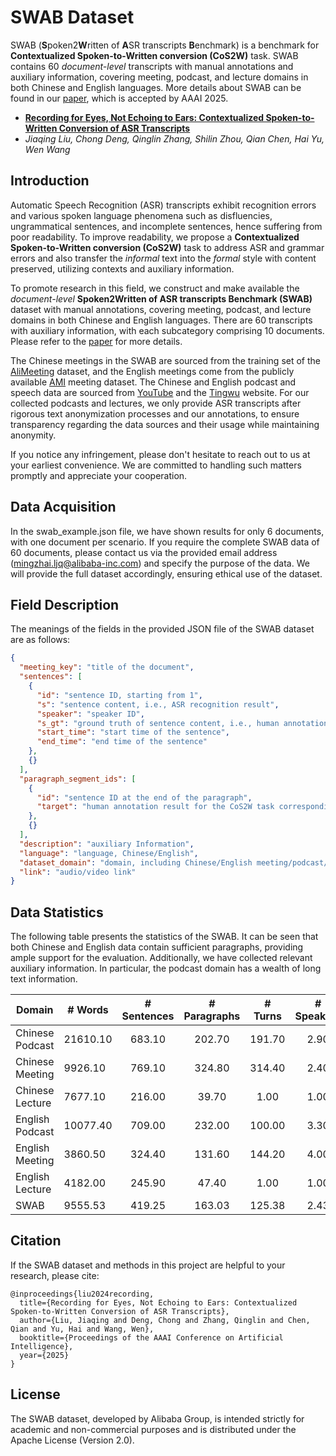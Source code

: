 # SWAB Dataset

SWAB (**S**poken2**W**ritten of **A**SR transcripts **B**enchmark) is a benchmark for **Contextualized Spoken-to-Written conversion (CoS2W)** task. SWAB contains 60 *document-level* transcripts with manual annotations and auxiliary information, covering meeting, podcast, and lecture domains in both Chinese and English languages. More details about SWAB can be found in our [paper](https://arxiv.org/abs/2408.09688), which is accepted by AAAI 2025.

- [**Recording for Eyes, Not Echoing to Ears: Contextualized Spoken-to-Written Conversion of ASR Transcripts**](https://arxiv.org/abs/2408.09688)
- *Jiaqing Liu, Chong Deng, Qinglin Zhang, Shilin Zhou, Qian Chen, Hai Yu, Wen Wang*

## Introduction

Automatic Speech Recognition (ASR) transcripts exhibit recognition errors and various spoken language phenomena such as disfluencies, ungrammatical sentences, and incomplete sentences, hence suffering from poor readability. To improve readability, we propose a **Contextualized Spoken-to-Written conversion (CoS2W)** task to address ASR and grammar errors and also transfer the *informal* text into the *formal* style with content preserved, utilizing contexts and auxiliary information.

To promote research in this field, we construct and make available the *document-level* **Spoken2Written of ASR transcripts Benchmark (SWAB)** dataset with manual annotations, covering meeting, podcast, and lecture domains in both Chinese and English languages.
There are 60 transcripts with auxiliary information, with each subcategory comprising 10 documents. 
Please refer to the [paper](https://arxiv.org/abs/2408.09688) for more details.

The Chinese meetings in the SWAB are sourced from the training set of the [AliMeeting](https://www.modelscope.cn/datasets/modelscope/AliMeeting/files) dataset, 
and the English meetings come from the publicly available [AMI](https://groups.inf.ed.ac.uk/ami/corpus/) meeting dataset. 
The Chinese and English podcast and speech data are sourced from [YouTube](https://www.youtube.com/) and the [Tingwu](https://tingwu.aliyun.com/discover) website. 
For our collected podcasts and lectures, we only provide ASR transcripts after rigorous text anonymization processes and our annotations, to ensure transparency regarding the data sources and their usage while maintaining anonymity.

If you notice any infringement, please don't hesitate to reach out to us at your earliest convenience. We are committed to handling such matters promptly and appreciate your cooperation.

## Data Acquisition

In the swab_example.json file, we have shown results for only 6 documents, with one document per scenario. 
If you require the complete SWAB data of 60 documents, please contact us via the provided email address (mingzhai.ljq@alibaba-inc.com)
and specify the purpose of the data. We will provide the full dataset accordingly, ensuring ethical use of the dataset.


## Field Description

The meanings of the fields in the provided JSON file of the SWAB dataset are as follows:

```json
{
  "meeting_key": "title of the document",
  "sentences": [
    {
      "id": "sentence ID, starting from 1",
      "s": "sentence content, i.e., ASR recognition result",
      "speaker": "speaker ID",
      "s_gt": "ground truth of sentence content, i.e., human annotation result with manual ASR error corrections",
      "start_time": "start time of the sentence",
      "end_time": "end time of the sentence"
    },
    {}
  ],
  "paragraph_segment_ids": [
    {
      "id": "sentence ID at the end of the paragraph",
      "target": "human annotation result for the CoS2W task corresponding to the paragraph"
    },
    {}
  ],
  "description": "auxiliary Information",
  "language": "language, Chinese/English",
  "dataset_domain": "domain, including Chinese/English meeting/podcast/lecture",
  "link": "audio/video link"
}
```

## Data Statistics

The following table presents the statistics of the SWAB. 
It can be seen that both Chinese and English data contain sufficient paragraphs, providing ample support for the evaluation. 
Additionally, we have collected relevant auxiliary information. In particular, the podcast domain has a wealth of long text information.

| Domain          | # Words  | # Sentences | # Paragraphs | # Turns | # Speakers | # Auxiliary |
|-----------------|----------|:-----------:|:------------:|:-------:|:----------:|:-----------:|
| Chinese Podcast | 21610.10 |   683.10    |    202.70    | 191.70  |    2.90    |   2051.30   |
| Chinese Meeting | 9926.10  |   769.10    |    324.80    | 314.40  |    2.40    |   135.70    |
| Chinese Lecture | 7677.10  |   216.00    |    39.70     |  1.00   |    1.00    |    73.90    |
| English Podcast | 10077.40 |   709.00    |    232.00    | 100.00  |    3.30    |   192.70    |
| English Meeting | 3860.50  |   324.40    |    131.60    | 144.20  |    4.00    |   212.60    |
| English Lecture | 4182.00  |   245.90    |    47.40     |  1.00   |    1.00    |    91.00    |
| SWAB            | 9555.53  |   419.25    |    163.03    | 125.38  |    2.43    |   459.53    |


## Citation
If the SWAB dataset and methods in this project are helpful to your research, please cite:

```
@inproceedings{liu2024recording,
  title={Recording for Eyes, Not Echoing to Ears: Contextualized Spoken-to-Written Conversion of ASR Transcripts},
  author={Liu, Jiaqing and Deng, Chong and Zhang, Qinglin and Chen, Qian and Yu, Hai and Wang, Wen},
  booktitle={Proceedings of the AAAI Conference on Artificial Intelligence},
  year={2025}
}

```

## License
The SWAB dataset, developed by Alibaba Group, 
is intended strictly for academic and non-commercial purposes 
and is distributed under the Apache License (Version 2.0).

